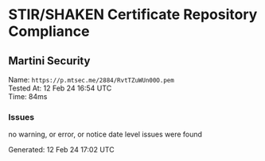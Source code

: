 # STIR/SHAKEN Certificate Repository Compliance

## Martini Security

Name: `https://p.mtsec.me/2884/RvtTZuWUn00O.pem`\
Tested At: 12 Feb 24 16:54 UTC\
Time: 84ms

### Issues

no warning, or error, or notice date level issues were found

Generated: 12 Feb 24 17:02 UTC